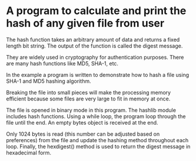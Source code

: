A program to calculate and print the hash of any given file from user
========================================================================================================================================================================
The hash function takes an arbitrary amount of data and returns a fixed length bit string. The output of the function is called the digest message.

They are widely used in cryptography for authentication purposes.
There are many hash functions like MD5, SHA-1, etc.

In the example a program is written to demonstrate how to hash a file using SHA-1 and MD5 hashing algorithm.

Breaking the file into small pieces will make the processing memory efficient because some files are very large to fit in memory at once.

The file is opened in binary mode in this program.
The hashlib module includes hash functions.
Using a while loop, the program loop through the file until the end.
An empty bytes object is received at the end.

Only 1024 bytes is read (this number can be adjusted based on preferences) from the file and update the hashing method throughout each loop.
Finally, the hexdigest() method is used to return the digest message in hexadecimal form.
